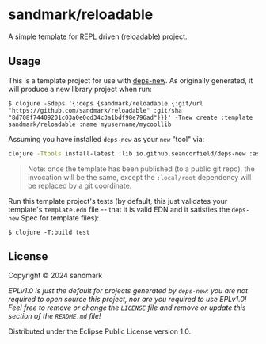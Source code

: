 # sandmark/reloadable

A simple template for REPL driven (reloadable) project.

## Usage

This is a template project for use with [deps-new](https://github.com/seancorfield/deps-new).
As originally generated, it will produce a new library project when run:

    $ clojure -Sdeps '{:deps {sandmark/reloadable {:git/url "https://github.com/sandmark/reloadable" :git/sha "8d708f74409201c03a0e0cd34c3a1bdf98e796ad"}}}' -Tnew create :template sandmark/reloadable :name myusername/mycoollib

Assuming you have installed `deps-new` as your `new` "tool" via:

```bash
clojure -Ttools install-latest :lib io.github.seancorfield/deps-new :as new
```

> Note: once the template has been published (to a public git repo), the invocation will be the same, except the `:local/root` dependency will be replaced by a git coordinate.

Run this template project's tests (by default, this just validates your template's `template.edn`
file -- that it is valid EDN and it satisfies the `deps-new` Spec for template files):

    $ clojure -T:build test

## License

Copyright © 2024 sandmark

_EPLv1.0 is just the default for projects generated by `deps-new`: you are not_
_required to open source this project, nor are you required to use EPLv1.0!_
_Feel free to remove or change the `LICENSE` file and remove or update this_
_section of the `README.md` file!_

Distributed under the Eclipse Public License version 1.0.
